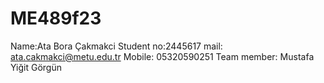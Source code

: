 # ME489f23
Name:Ata Bora Çakmakci
Student no:2445617
mail: ata.cakmakci@metu.edu.tr
Mobile: 05320590251
Team member: Mustafa Yiğit Görgün
